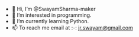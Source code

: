 - 👋 Hi, I’m @SwayamSharma-maker
- 👀 I’m interested in programming.
- 🌱 I’m currently learning Python.
- 📫 To reach me email at :-: jr.swayam@gmail.com

<!---
SwayamSharma-maker/SwayamSharma-maker is a ✨ special ✨ repository because its `README.md` (this file) appears on your GitHub profile.
You can click the Preview link to take a look at your changes.
--->
